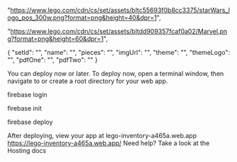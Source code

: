 <!-- Star Wars Logo: -->
"https://www.lego.com/cdn/cs/set/assets/bltc55693f0b8cc3375/starWars_logo_pos_300w.png?format=png&height=40&dpr=1",

<!-- Marvel Logo: -->
"https://www.lego.com/cdn/cs/set/assets/bltdd909357fcaf0a02/Marvel.png?format=png&height=60&dpr=1",

<!-- lego item template -->
{
    "setId": "",
    "name": "",
    "pieces": "",
    "imgUrl": "",
    "theme": "",
    "themeLogo": "",
    "pdfOne": "",
    "pdfTwo": ""
}


You can deploy now or later. To deploy now, open a terminal window, then navigate to or create a root directory for your web app.

<!-- Sign in to Google -->
firebase login

<!-- Initiate your project
Run this command from your app's root directory: -->
firebase init

<!-- When you're ready, deploy your web app
Put your static files (e.g. HTML, CSS, JS) in your app’s deploy directory (the default is 'public'). Then, run this command from your app’s root directory: -->
firebase deploy

After deploying, view your app at lego-inventory-a465a.web.app
https://lego-inventory-a465a.web.app/
Need help? Take a look at the Hosting docs